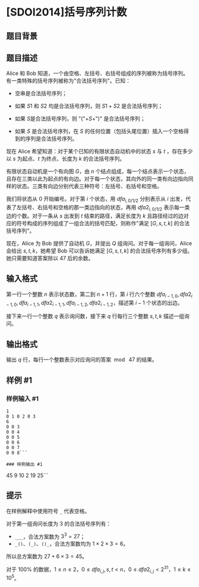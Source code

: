 # [SDOI2014]括号序列计数

## 题目背景



## 题目描述

Alice 和 Bob 知道，一个由空格、左括号、右括号组成的序列被称为括号序列。有一类特殊的括号序列被称为"合法括号序列"。已知：

- 空串是合法括号序列；

- 如果 $S1$ 和 $S2$ 均是合法括号序列，则 $S1+S2$ 是合法括号序列；

- 如果 $S$是合法括号序列，则 "("+$S$+")" 是合法括号序列；

- 如果 $S$ 是合法括号序列，在 $S$ 的任何位置（包括头尾位置）插入一个空格得到的序列是合法括号序列。

现在 Alice 希望知道：对于某个已知的有限状态自动机中的状态 $s$ 与 $t$ ，存在多少以 $s$ 为起点、$t$ 为终点、长度为 $k$ 的合法括号序列。

有限状态自动机是一个有向图 $G$，由 $n$ 个结点组成，每一个结点表示一个状态，且存在三类以此为起点的有向边。对于每一个状态，其向外的同一类有向边指向同样的状态。三类有向边分别代表三种符号：左括号、右括号和空格。

我们将状态从 $0$ 开始编号。对于第 $i$ 个状态，用 $dfa_{i,0/1/2}$ 分别表示从 $i$ 出发，代表了左括号、右括号和空格的那一类边指向的状态，再用 $dfa2_{i,0/1/2}$ 表示每一类边的个数。对于一条从 $s$ 出发到 $t$ 结束的路径，满足长度为 $k$ 且路径经过的边对应的符号构成的序列组成了一组合法的括号匹配，则称作"满足 $[G,s,t,k]$ 的合法括号序列"。

现在，Alice 为 Bob 提供了自动机 $G$，并提出 $Q$ 组询问。对于每一组询问，Alice 会给出 $s,t,k$，她希望 Bob 可以告诉她满足 $[G,s,t,k]$ 的合法括号序列有多少组。她只需要知道答案除以 $47$ 后的余数。

## 输入格式

第一行一个整数 $n$ 表示状态数，第二到 $n+1$ 行，第 $i$ 行六个整数 $dfa_{i-1,0},dfa2_{i-1,0},dfa_{i-1,1},dfa2_{i-1,1},dfa_{i-1,2},dfa2_{i-1,2}$，描述第 $i-1$ 个状态的出边。

接下来一行一个整数 $q$ 表示询问数，接下来 $q$ 行每行三个整数 $s,t,k$ 描述一组询问。

## 输出格式

输出 $q$ 行，每行一个整数表示对应询问的答案 $\bmod\ 47$ 的结果。


## 样例 #1

### 样例输入 #1
```
1
0 1 0 2 0 3
6
0 0 3
0 0 4
0 0 5
0 0 6
0 0 7
0 0 8```

### 样例输出 #1

```
45
9
10
2
19
25```

## 提示

在样例解释中使用符号 `_` 代表空格。

对于第一组询问长度为 $3$ 的合法括号序列有：

- `___`，合法方案数为 $3^3 = 27$；
- `_()`、`(_)`、`()_`，合法方案数均为 $1\times2\times3=6$。

所以总方案数为 $27+6\times3=45$。

对于 $100 \%$ 的数据，$1 \leq n \leq 2$，$0 \leq dfa_{i,j} , s , t < n$，$0 \leq dfa2_{i,j} < 2^{31}$，$1 \leq k \leq 10^5$。
